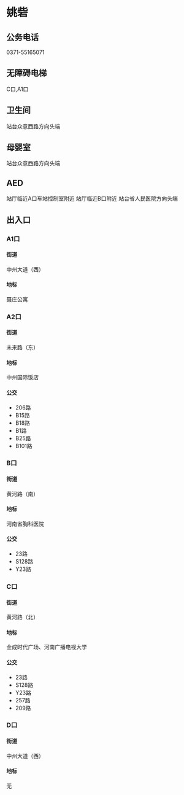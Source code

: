 # 姚砦

## 公务电话

0371-55165071

## 无障碍电梯

C口,A1口

## 卫生间

站台众意西路方向头端

## 母婴室

站台众意西路方向头端

## AED

站厅临近A口车站控制室附近
站厅临近B口附近
站台省人民医院方向头端

## 出入口

### A1口

#### 街道

中州大道（西）

#### 地标

聂庄公寓

### A2口

#### 街道

未来路（东）

#### 地标

中州国际饭店

#### 公交

- 206路
- B15路
- B18路
- B1路
- B25路
- B101路

### B口

#### 街道

黄河路（南）

#### 地标

河南省胸科医院

#### 公交

- 23路
- S128路
- Y23路

### C口

#### 街道

黄河路（北）

#### 地标

金成时代广场、河南广播电视大学

#### 公交

- 23路
- S128路
- Y23路
- 257路
- 209路

### D口

#### 街道

中州大道（西）

#### 地标

无


